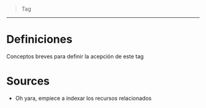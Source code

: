> Tag
--- 
# Definiciones
Conceptos breves para definir la acepción de este tag
# Sources
* Oh yara, empiece a indexar los recursos relacionados